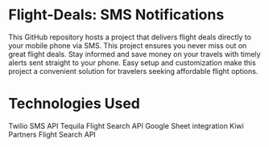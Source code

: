 # Flight-Deals: SMS Notifications
This GitHub repository hosts a project that delivers flight deals directly to your mobile phone via SMS. This project ensures you never miss out on great flight deals. Stay informed and save money on your travels with timely alerts sent straight to your phone. Easy setup and customization make this project a convenient solution for travelers seeking affordable flight options.

# Technologies Used

Twilio SMS API
Tequila Flight Search API
Google Sheet integration
Kiwi Partners Flight Search API 
